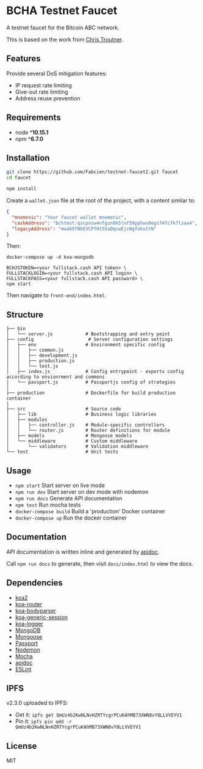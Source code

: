 # BCHA Testnet Faucet

A testnet faucet for the Bitcoin ABC network.

This is based on the work from [Chris Troutner](https://github.com/christroutner/testnet-faucet2).

## Features

Provide several DoS mitigation features:
* IP request rate limiting
* Give-out rate limiting
* Address reuse prevention

## Requirements
* node __^10.15.1__
* npm __^6.7.0__

## Installation

```bash
git clone https://github.com/Fabcien/testnet-faucet2.git faucet
cd faucet

npm install
```

Create a `wallet.json` file at the root of the project, with a content similar to:

```json
{
  "mnemonic": "Your faucet wallet mnemonic",
  "cashAddress": "bchtest:qzcpnsw4nfgzn0k5lnf59pphws0egs74fc7k7lzaa4",
  "legacyAddress": "mwa65TNGEVCPfHt55aQqcwEjcWgfokuttN"
}
```

Then:

```
docker-compose up -d koa-mongodb

BCHJSTOKEN=<your fullstack.cash API token> \
FULLSTACKLOGIN=<your fullstack.cash API login> \
FULLSTACKPASS=<your fullstack.cash API password> \
npm start
```

Then navigate to `front-end/index.html`.

## Structure

```
├── bin
│   └── server.js            # Bootstrapping and entry point
├── config                    # Server configuration settings
│   ├── env                  # Environment specific config
│   │   ├── common.js
│   │   ├── development.js
│   │   ├── production.js
│   │   └── test.js
│   ├── index.js             # Config entrypoint - exports config according to envionrment and commons
│   └── passport.js          # Passportjs config of strategies
|
├── production               # Dockerfile for build production container
|
├── src                      # Source code
│   ├── lib                  # Business logic libraries
│   ├── modules
│   │   ├── controller.js    # Module-specific controllers
│   │   └── router.js        # Router definitions for module
│   ├── models               # Mongoose models
│   └── middleware           # Custom middleware
│       └── validators       # Validation middleware
└── test                     # Unit tests
```

## Usage
* `npm start` Start server on live mode
* `npm run dev` Start server on dev mode with nodemon
* `npm run docs` Generate API documentation
* `npm test` Run mocha tests
* `docker-compose build` Build a 'production' Docker container
* `docker-compose up` Run the docker container

## Documentation
API documentation is written inline and generated by [apidoc](http://apidocjs.com/).

Call `npm run docs` to generate, then visit `docs/index.html` to view the docs.


## Dependencies
* [koa2](https://github.com/koajs/koa/tree/v2.x)
* [koa-router](https://github.com/alexmingoia/koa-router)
* [koa-bodyparser](https://github.com/koajs/bodyparser)
* [koa-generic-session](https://github.com/koajs/generic-session)
* [koa-logger](https://github.com/koajs/logger)
* [MongoDB](http://mongodb.org/)
* [Mongoose](http://mongoosejs.com/)
* [Passport](http://passportjs.org/)
* [Nodemon](http://nodemon.io/)
* [Mocha](https://mochajs.org/)
* [apidoc](http://apidocjs.com/)
* [ESLint](http://eslint.org/)

## IPFS
v2.3.0 uploaded to IPFS:

- Get it: `ipfs get QmUz4b2KwNLNvHZRTYcgrPCuKAhMB73XWN8vY8LLVVEYV1`
- Pin it: `ipfs pin add -r QmUz4b2KwNLNvHZRTYcgrPCuKAhMB73XWN8vY8LLVVEYV1`

## License
MIT
